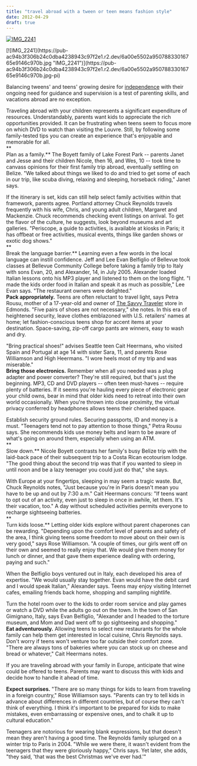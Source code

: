 ```yaml
---
title: "travel abroad with a tween or teen means fashion style"
date: 2012-04-29
draft: true
---
```


[![IMG_2241](https://pub-ac94b3f306b24c0dba4238943c97f2e1.r2.dev/6a00e5502a95078833016765e91027970b.jpg "IMG_2241")](https://pub-ac94b3f306b24c0dba4238943c97f2e1.r2.dev/6a00e5502a95078833016765e91027970b.jpg-pi)

<!--more--> [![IMG_2241](https://pub-ac94b3f306b24c0dba4238943c97f2e1.r2.dev/6a00e5502a95078833016765e9146c970b.jpg "IMG_2241")](https://pub-ac94b3f306b24c0dba4238943c97f2e1.r2.dev/6a00e5502a95078833016765e9146c970b.jpg-pi)  
  
Balancing tweens' and teens' growing desire for [independence](http://www.parentmap.com/ages-11-14/ages-stages/ages-11-14/tweens-and-freedom-finding-a-balance) with their ongoing need for guidance and supervision is a test of parenting skills, and vacations abroad are no exception.  
  
Traveling abroad with your children represents a significant expenditure of resources. Understandably, parents want kids to appreciate the rich opportunities provided. It can be frustrating when teens seem to focus more on which DVD to watch than visiting the Louvre. Still, by following some family-tested tips you can create an experience that's enjoyable and memorable for all.  
**  
Plan as a family.** The Boyett family of Lake Forest Park -- parents Janet and Jesse and their children Nicole, then 16, and Wes, 10 -- took time to canvass opinions for their first family trip abroad, eventually settling on Belize. "We talked about things we liked to do and tried to get some of each in our trip, like scuba diving, relaxing and sleeping, horseback riding," Janet says.  
  
If the itinerary is set, kids can still help select family activities within that framework, parents agree. Portland attorney Chuck Reynolds travels frequently with his wife, Chris, and young adult children, Margaret and Mackenzie. Chuck recommends checking event listings on arrival. To get the flavor of the culture, he suggests, look beyond museums and art galleries. "Periscope, a guide to activities, is available at kiosks in Paris; it has offbeat or free activities, musical events, things like garden shows or exotic dog shows."  
**  
Break the language barrier.** Learning even a few words in the local language can instill confidence. Jeff and Lee Evan Belfiglio of Bellevue took classes at Bellevue Community College before taking a family trip to Italy with sons Evan, 20, and Alexander, 14, in July 2005. Alexander loaded Italian lessons onto his MP3 player and listened to them on the long flight. "I made the kids order food in Italian and speak it as much as possible," Lee Evan says. "The restaurant owners were delighted."  
**Pack appropriately.** Teens are often reluctant to travel light, says Petra Rousu, mother of a 17-year-old and owner of [The Savvy Traveler](http://www.savvytraveleredmonds.com/) store in Edmonds. "Five pairs of shoes are not necessary," she notes. In this era of heightened security, leave clothes emblazoned with U.S. retailers' names at home; let fashion-conscious teens shop for accent items at your destination. Space-saving, zip-off cargo pants are winners, easy to wash and dry.  
  
"Bring practical shoes!" advises Seattle teen Cait Heermans, who visited Spain and Portugal at age 14 with sister Sara, 11, and parents Rose Williamson and High Heermans. "I wore heels most of my trip and was miserable."  
**Bring those electronics.** Remember when all you needed was a plug adapter and power converter? They're still required, but that's just the beginning. MP3, CD and DVD players -- often teen must-haves -- require plenty of batteries. If it seems you're hauling every piece of electronic gear your child owns, bear in mind that older kids need to retreat into their own world occasionally. When you're thrown into close proximity, the virtual privacy conferred by headphones allows teens their cherished space.  
  
Establish security ground rules. Securing passports, ID and money is a must. "Teenagers tend not to pay attention to those things," Petra Rousu says. She recommends kids use money belts and learn to be aware of what's going on around them, especially when using an ATM.  
**  
Slow down.** Nicole Boyett contrasts her family's busy Belize trip with the laid-back pace of their subsequent trip to a Costa Rican ecotourism lodge. "The good thing about the second trip was that if you wanted to sleep in until noon and be a lazy teenager you could just do that," she says.  
  
With Europe at your fingertips, sleeping in may seem a tragic waste. But, Chuck Reynolds notes, "Just because you're in Paris doesn't mean you have to be up and out by 7:30 a.m." Cait Heermans concurs: "If teens want to opt out of an activity, even just to sleep in once in awhile, let them. It's their vacation, too." A day without scheduled activities permits everyone to recharge sightseeing batteries.  
**  
Turn kids loose.** Letting older kids explore without parent chaperones can be rewarding. "Depending upon the comfort level of parents and safety of the area, I think giving teens some freedom to move about on their own is very good," says Rose Williamson. "A couple of times, our girls went off on their own and seemed to really enjoy that. We would give them money for lunch or dinner, and that gave them experience dealing with ordering, paying and such."  
  
When the Belfiglio boys ventured out in Italy, each developed his area of expertise. "We would usually stay together. Evan would have the debit card and I would speak Italian," Alexander says. Teens may enjoy visiting Internet cafes, emailing friends back home, shopping and sampling nightlife.  
  
Turn the hotel room over to the kids to order room service and play games or watch a DVD while the adults go out on the town. In the town of San Gimignano, Italy, says Evan Belfiglio, "Alexander and I headed to the torture museum, and Mom and Dad went off to go sightseeing and shopping."  
**Eat adventurously.** Allowing teens to select new restaurants for the whole family can help them get interested in local cuisine, Chris Reynolds says. Don't worry if teens won't venture too far outside their comfort zone. "There are always tons of bakeries where you can stock up on cheese and bread or whatever," Cait Heermans notes.  
  
If you are traveling abroad with your family in Europe, anticipate that wine could be offered to teens. Parents may want to discuss this with kids and decide how to handle it ahead of time.  
  
**Expect surprises.** "There are so many things for kids to learn from traveling in a foreign country," Rose Williamson says. "Parents can try to tell kids in advance about differences in different countries, but of course they can't think of everything. I think it's important to be prepared for kids to make mistakes, even embarrassing or expensive ones, and to chalk it up to cultural education."  
  
Teenagers are notorious for wearing blank expressions, but that doesn't mean they aren't having a good time. The Reynolds family splurged on a winter trip to Paris in 2004. "While we were there, it wasn't evident from the teenagers that they were gloriously happy," Chris says. Yet later, she adds, "they said, 'that was the best Christmas we've ever had.'"
